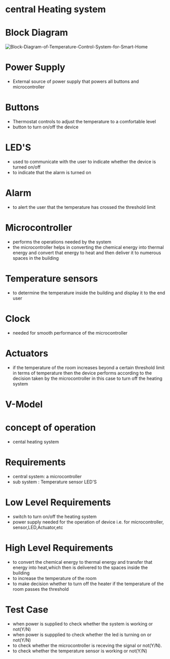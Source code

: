 # central Heating system 
# Block Diagram
![Block-Diagram-of-Temperature-Control-System-for-Smart-Home](https://user-images.githubusercontent.com/97897323/154857581-4f7dae04-08aa-4b82-8b6f-124f2c4bf05e.png)
# Power Supply
* External source of power supply that powers all buttons and microcontroller

# Buttons
* Thermostat controls to adjust the temperature to a comfortable level 
* button to turn on/off the device

# LED'S
* used to communicate with the user to indicate whether the device is turned on/off
* to indicate that the alarm is turned on

# Alarm
* to alert the user that the temperature has crossed the threshold limit

# Microcontroller
* performs the operations needed by the system
* the microcontroller helps in converting the chemical energy into thermal energy and convert that energy to heat and then deliver it to numerous spaces in the building 

# Temperature sensors 
* to determine the temperature inside the building and display it to the end user

# Clock
* needed for smooth performance of the microcontroller

# Actuators
* if the temperature of the room increases beyond a certain threshold limit in terms of temperature then the device performs according to the decision taken by the microcontroller in this case to turn off the heating system

# V-Model
# concept of operation
* cental heating system

# Requirements
* central system: a microcontroller
* sub system : Temperature sensor LED'S

# Low Level Requirements
* switch to turn on/off the heating system
* power supply needed for the operation of device i.e. for microcontroller, sensor,LED,Actuator,etc

# High Level Requirements
* to convert the chemical energy to thermal energy and transfer that energy into heat,which then is delivered to the spaces inside the building
* to increase the temperature of the room
* to make decision whether to turn off the heater if the temperature of the room passes the threshold

# Test Case
* when power is supplied to check whether the system is working or not(Y/N)
* when power is suppplied to check whether the led is turning on or not(Y/N)
* to check whether the microcontroller is receving the signal or not(Y/N).
* to check whether the temperature sensor is working or not(Y/N)